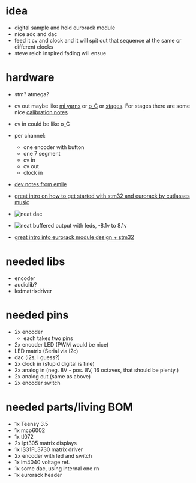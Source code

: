 # idea

- digital sample and hold eurorack module
- nice adc and dac
- feed it cv and clock and it will spit out that sequence at the same or different clocks
- steve reich inspired fading will ensue

# hardware

- stm? atmega?
- cv out maybe like [mi yarns](https://github.com/pichenettes/eurorack/tree/master/yarns) or [o_C](https://ornament-and-cri.me/) or [stages](https://github.com/pichenettes/eurorack/tree/master/stages). For stages there are some nice [calibration notes](https://github.com/forestcaver/MIStagesStuff/blob/master/__CalibrationNotes.txt)
- cv in could be like o_C
- per channel:
  - one encoder with button
  - one 7 segment
  - cv in 
  - cv out
  - clock in
  
- [dev notes from emile](https://forum.mutable-instruments.net/t/general-questions-on-diy-synthesizers-w-stm32/15248/2)

- [great intro on how to get started with stm32 and eurorack by cutlasses music](http://www.cutlasses.co.uk/tech/developing-on-stm32/)

- ![neat dac](https://github.com/digitalmediabremen/tsateacs-comp/blob/main/img/stages_dac.png)
- ![neat buffered output with leds, -8.1v to 8.1v](https://github.com/digitalmediabremen/tsateacs-comp/blob/main/img/stages_vref+output.png)

- [great intro into eurorack module design + stm32](https://www.youtube.com/watch?v=Xf4CxC8exFM)

# needed libs

- encoder
- audiolib?
- ledmatrixdriver


# needed pins

- 2x encoder
	- each takes two pins
- 2x encoder LED (PWM would be nice)
- LED matrix (Serial via i2c)
- dac (i2s, I guess?)
- 2x clock in (stupid digital is fine)
- 2x analog in (neg. 8V - pos. 8V, 16 octaves, that should be plenty.)
- 2x analog out (same as above)
- 2x encoder switch

# needed parts/living BOM

- 1x Teensy 3.5
- 1x mcp6002
- 1x tl072
- 2x lpt305 matrix displays
- 1x IS31FL3730 matrix driver
- 2x encoder with led and switch
- 1x lm4040 voltage ref.
- 1x some dac, using internal one rn
- 1x eurorack header

